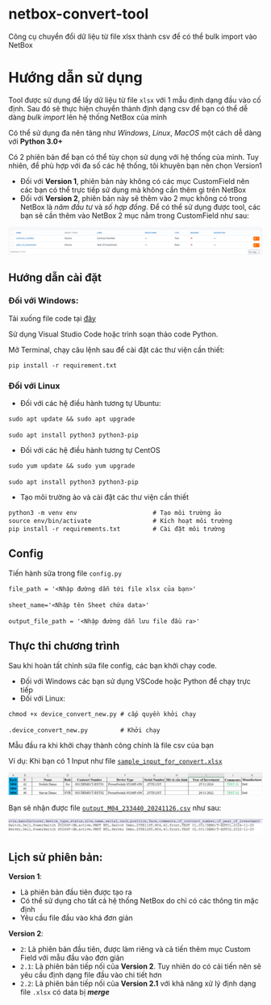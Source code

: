 # netbox-convert-tool
Công cụ chuyển đổi dữ liệu từ file xlsx thành csv để có thể bulk import vào NetBox

# Hướng dẫn sử dụng
Tool được sử dụng để lấy dữ liệu từ file `xlsx` với 1 mẫu định dạng đầu vào cố định. Sau đó sẽ thực hiện chuyển thành định dạng csv để bạn có thể dễ dàng *bulk import* lên hệ thống NetBox của mình

Có thể sử dụng đa nên tảng như *Windows*, *Linux*, *MacOS* một cách dễ dàng với **Python 3.0+**

Có 2 phiên bản để bạn có thể tùy chọn sử dụng với hệ thống của mình. Tuy nhiên, để phù hợp với đa số các hệ thống, tôi khuyên bạn nên chọn Version1
- Đối với **Version 1**, phiên bản này không có các mục CustomField nên các bạn có thể trực tiếp sử dụng mà không cần thêm gì trên NetBox
- Đối với **Version 2**, phiên bản này sẽ thêm vào 2 mục không có trong NetBox là *năm đầu tư* và *số hợp đồng*. Để có thể sử dụng được tool, các bạn sẽ cần thêm vào NetBox 2 mục nằm trong CustomField như sau:

![](/Anh/Screenshot_987.png)

## Hướng dẫn cài đặt
### Đối với Windows:
Tải xuống file code tại [đây](https://github.com/hocchudong/netbox-import-tool/blob/main/Conver%20XLSX%20to%20CSV/Version%201/device_convert.py)

Sử dụng Visual Studio Code hoặc trình soạn thảo code Python.

Mở Terminal, chạy câu lệnh sau để cài đặt các thư viện cần thiết:
```
pip install -r requirement.txt
```
### Đối với Linux
- Đối với các hệ điều hành tương tự Ubuntu:
```
sudo apt update && sudo apt upgrade

sudo apt install python3 python3-pip
```
- Đối với các hệ điều hành tương tự CentOS
```
sudo yum update && sudo yum upgrade

sudo apt install python3 python3-pip
```
- Tạo môi trường ảo và cài đặt các thư viện cần thiết
```
python3 -m venv env                     # Tạo môi trường ảo
source env/bin/activate                 # Kích hoạt môi trường
pip install -r requirements.txt         # Cài đặt môi trường
```

## Config
Tiến hành sửa trong file `config.py`

```
file_path = '<Nhập đường dẫn tới file xlsx của bạn>'

sheet_name='<Nhập tên Sheet chứa data>'

output_file_path = '<Nhập đường dẫn lưu file đầu ra>'
```
## Thực thi chương trình
Sau khi hoàn tất chỉnh sửa file config, các bạn khởi chạy code.
- Đối với Windows các bạn sử dụng VSCode hoặc Python để chạy trực tiếp
- Đối với Linux:
```
chmod +x device_convert_new.py # cấp quyền khởi chạy

.device_convert_new.py         # Khởi chạy
```

Mẫu đầu ra khi khởi chạy thành công chính là file csv của bạn

Ví dụ: Khi bạn có 1 Input như file [`sample_input_for_convert.xlsx`](sample_input_for_convert.xlsx) 

![](/Anh/Screenshot_988.png)

Bạn sẽ nhận được file [`output_M04_233440_20241126.csv`](output_M04_233440_20241126.csv) như sau:

![](/Anh/Screenshot_989.png)

## Lịch sử phiên bản:
**Version 1**:
- Là phiên bản đầu tiên được tạo ra 
- Có thể sử dụng cho tất cả hệ thống NetBox do chỉ có các thông tin mặc định
- Yêu cầu file đầu vào khá đơn giản

**Version 2**:
- `2`: Là phiên bản đầu tiên, được làm riêng và cả tiến thêm mục Custom Field với mẫu đầu vào đơn giản
- `2.1`: Là phiên bản tiếp nối của **Version 2**. Tuy nhiên do có cải tiến nên sẽ yêu cầu định dạng file đầu vào chi tiết hơn
- `2.2`: Là phiên bản tiếp nối của **Version 2.1** với khả năng xử lý định dạng file `.xlsx` có data bị ***merge***

